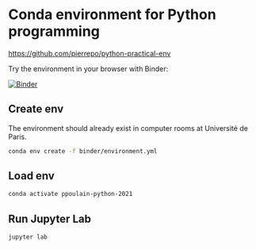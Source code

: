# Conda environment for Python programming

<https://github.com/pierrepo/python-practical-env>


Try the environment in your browser with Binder:

[![Binder](https://mybinder.org/badge_logo.svg)](https://mybinder.org/v2/gh/pierrepo/python-pratical-env/master?urlpath=lab)

## Create env

The environment should already exist in computer rooms at Université de Paris.

```bash
conda env create -f binder/environment.yml
```

## Load env

```bash
conda activate ppoulain-python-2021
```

## Run Jupyter Lab

```bash
jupyter lab
```